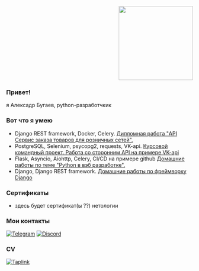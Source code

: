 <div id="header" align="right">
  <img src="https://media.giphy.com/media/coxQHKASG60HrHtvkt/giphy.gif" width="200"/>
</div>

### Привет!
я Алексадр Бугаев, python-разработчкик

### Вот что я умею
- Django REST framework, Docker, Celery.  [Дипломная работа "API Сервис заказа товаров для розничных сетей".](https://github.com/BugaevAV/python-final-diplom)
- PostgreSQL, Selenium, psycopg2, requests, VK-api. [Курсовой командный проект. Работа со сторонним API на примере VK-api](https://github.com/Netology-Team-5/VKinder)
- Flask, Asyncio, Aiohttp, Celery, CI/CD на примере github [Домашние работы по теме "Python в вэб разработке".](https://github.com/BugaevAV/py-homeworks-web/tree/new)
- Django, Django REST framework. [Домашние работы по фреймворку Django](https://github.com/BugaevAV/dj-project/tree/video)

### Сертификаты
- здесь будет сертификат(ы ??) нетологии

### Мои контакты
[![Telegram](https://img.shields.io/badge/-Telegram-090909?style=for-the-badge&logo=telegram&logoColor=27A0D9)](https://t.me/BugaevAV)
[![Discord](https://img.shields.io/badge/-Discord-090909?style=for-the-badge&logo=discord&logoColor=27A0D9)](https://discordapp.com/users/988721542051532870/)

### CV
[![Taplink](https://img.shields.io/badge/-Taplink-090909?style=for-the-badge&logoColor=27A0D9)](https://taplink.cc/avbugaev)

